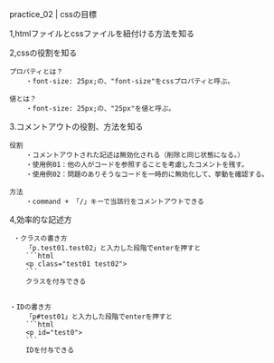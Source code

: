 practice_02 | cssの目標

1,htmlファイルとcssファイルを紐付ける方法を知る


2,cssの役割を知る  
    
    プロパティとは？  
        ・font-size: 25px;の、"font-size"をcssプロパティと呼ぶ。  

    値とは？  
        ・font-size: 25px;の、"25px"を値と呼ぶ。  


3.コメントアウトの役割、方法を知る  

    役割  
        ・コメントアウトされた記述は無効化される（削除と同じ状態になる。）  
        ・使用例01：他の人がコードを参照することを考慮したコメントを残す。  
        ・使用例02：問題のありそうなコードを一時的に無効化して、挙動を確認する。  

    方法  
        ・command + 「/」キーで当該行をコメントアウトできる  


4,効率的な記述方  

     ・クラスの書き方  
        「p.test01.test02」と入力した段階でenterを押すと  
        ```html   
        <p class="test01 test02">   
        ```  
        クラスを付与できる  


    ・IDの書き方  
        「p#test01」と入力した段階でenterを押すと  
        ```html  
        <p id="test0">  
        ```  
        IDを付与できる  
